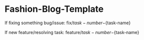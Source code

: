 # Fashion-Blog-Template
If fixing something bug/issue: fix/${task-number}-${task-name}

If new feature/resolving task: feature/${task-number}-${task-name}
